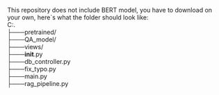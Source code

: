 This repository does not include BERT model, you have to download on your own, here`s what the folder should look like:<br>
C:.<br>
├───pretrained/ <br>
├───QA_model/<br>
├───views/<br>
├───__init__.py<br>
├───db_controller.py<br>
├───fix_typo.py<br>
├───main.py<br>
├───rag_pipeline.py<br>
